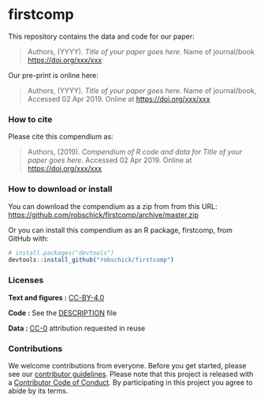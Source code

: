 
<!-- README.md is generated from README.Rmd. Please edit that file -->
firstcomp
=========

This repository contains the data and code for our paper:

> Authors, (YYYY). *Title of your paper goes here*. Name of journal/book <https://doi.org/xxx/xxx>

Our pre-print is online here:

> Authors, (YYYY). *Title of your paper goes here*. Name of journal/book, Accessed 02 Apr 2019. Online at <https://doi.org/xxx/xxx>

### How to cite

Please cite this compendium as:

> Authors, (2019). *Compendium of R code and data for Title of your paper goes here*. Accessed 02 Apr 2019. Online at <https://doi.org/xxx/xxx>

### How to download or install

You can download the compendium as a zip from from this URL: <https://github.com/robschick/firstcomp/archive/master.zip>

Or you can install this compendium as an R package, firstcomp, from GitHub with:

``` r
# install.packages("devtools")
devtools::install_github("robschick/firstcomp")
```

### Licenses

**Text and figures :** [CC-BY-4.0](http://creativecommons.org/licenses/by/4.0/)

**Code :** See the [DESCRIPTION](DESCRIPTION) file

**Data :** [CC-0](http://creativecommons.org/publicdomain/zero/1.0/) attribution requested in reuse

### Contributions

We welcome contributions from everyone. Before you get started, please see our [contributor guidelines](CONTRIBUTING.md). Please note that this project is released with a [Contributor Code of Conduct](CONDUCT.md). By participating in this project you agree to abide by its terms.

